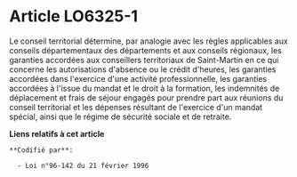 # Article LO6325-1

Le conseil territorial détermine, par analogie avec les règles applicables aux conseils départementaux des départements et
aux conseils régionaux, les garanties accordées aux conseillers territoriaux de Saint-Martin en ce qui concerne les
autorisations d'absence ou le crédit d'heures, les garanties accordées dans l'exercice d'une activité professionnelle, les
garanties accordées à l'issue du mandat et le droit à la formation, les indemnités de déplacement et frais de séjour engagés
pour prendre part aux réunions du conseil territorial et les dépenses résultant de l'exercice d'un mandat spécial, ainsi que
le régime de sécurité sociale et de retraite.

**Liens relatifs à cet article**

	**Codifié par**:

	  - Loi n°96-142 du 21 février 1996
